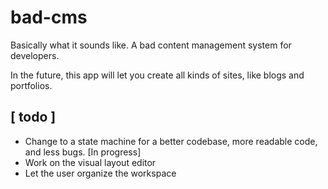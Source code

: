 # bad-cms

Basically what it sounds like. A bad content management system for developers.  
  
In the future, this app will let you create all kinds of sites, like blogs and portfolios.

## [ todo ]
- Change to a state machine for a better codebase, more readable code, and less bugs. [In progress]
- Work on the visual layout editor
- Let the user organize the workspace
